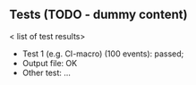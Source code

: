 ## Tests (TODO - dummy content)

< list of test results>
 - Test 1 (e.g. CI-macro) (100 events): passed;
 - Output file: OK
 - Other test: ...
